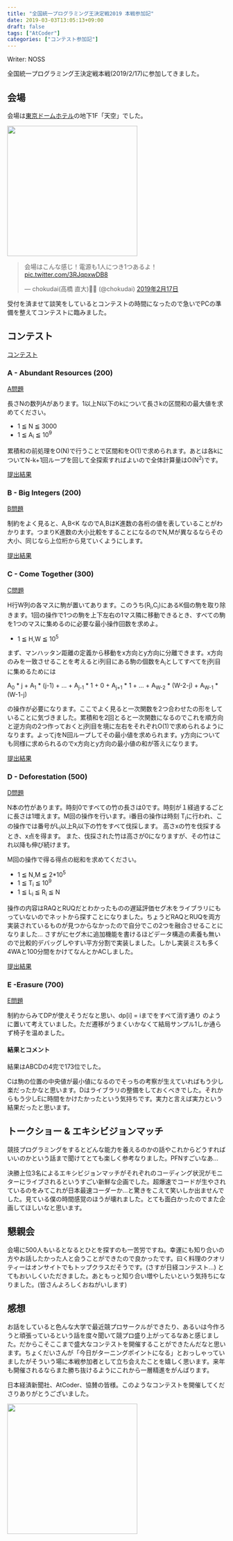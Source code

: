 ```yaml
---
title: "全国統一プログラミング王決定戦2019 本戦参加記"
date: 2019-03-03T13:05:13+09:00
draft: false
tags: ["AtCoder"]
categories: ["コンテスト参加記"]
---
```


Writer: NOSS

全国統一プログラミング王決定戦本戦(2019/2/17)に参加してきました。

## 会場

会場は[東京ドームホテル](https://www.tokyodome-hotels.co.jp/)の地下1F「天空」でした。

<img src = "https://user-images.githubusercontent.com/28915482/53691170-6d185280-3dbb-11e9-9ab7-a5ce22c6dffa.JPG" width="300">

<blockquote class="twitter-tweet" data-lang="ja"><p lang="ja" dir="ltr">会場はこんな感じ！電源も1人につき1つあるよ！ <a href="https://t.co/3RJqpxwDB8">pic.twitter.com/3RJqpxwDB8</a></p>&mdash; chokudai(高橋 直大)🍆🍡 (@chokudai) <a href="https://twitter.com/chokudai/status/1096941216652873728?ref_src=twsrc%5Etfw">2019年2月17日</a></blockquote>
<script async src="https://platform.twitter.com/widgets.js" charset="utf-8"></script>


受付を済ませて談笑をしているとコンテストの時間になったので急いでPCの準備を整えてコンテストに臨みました。

## コンテスト

[コンテスト](https://atcoder.jp/contests/nikkei2019-final)

### A - Abundant Resources (200)

[A問題](https://atcoder.jp/contests/nikkei2019-final/tasks/nikkei2019_final_a)

長さNの数列Aがあります。1以上N以下のkについて長さkの区間和の最大値を求めてください。

- 1 ≦ N ≦ 3000
- 1 ≦ A<sub>i</sub> ≦ 10<sup>9</sup>

累積和の前処理をO(N)で行うことで区間和をO(1)で求められます。あとは各kについてN-k+1回ループを回して全探索すればよいので全体計算量はO(N<sup>2</sup>)です。

[提出結果](https://atcoder.jp/contests/nikkei2019-final/submissions/4297753)

### B - Big Integers (200)

[B問題](https://atcoder.jp/contests/nikkei2019-final/tasks/nikkei2019_final_b)

制約をよく見ると、A,B<K なのでA,BはK進数の各桁の値を表していることがわかります。つまりK進数の大小比較をすることになるのでN,Mが異なるならその大小、同じなら上位桁から見ていくようにします。

[提出結果](https://atcoder.jp/contests/nikkei2019-final/submissions/4298116)

### C - Come Together (300)

[C問題](https://atcoder.jp/contests/nikkei2019-final/tasks/nikkei2019_final_c)

H行W列の各マスに駒が置いてあります。このうち(R<sub>i</sub>,C<sub>i</sub>)にあるK個の駒を取り除きます。1回の操作で1つの駒を上下左右の1マス隣に移動できるとき、すべての駒を1つのマスに集めるのに必要な最小操作回数を求めよ。

- 1 ≦ H,W ≦ 10<sup>5</sup>

まず、マンハッタン距離の定義から移動をx方向とy方向に分離できます。x方向のみを一致させることを考えるとi列目にある駒の個数をA<sub>i</sub>としてすべてをj列目に集めるためには

A<sub>0</sub> * j + A<sub>1</sub> * (j-1) + ... + A<sub>j-1</sub> * 1 + 0 + A<sub>j+1</sub> * 1 + ... + A<sub>W-2</sub> * (W-2-j) + A<sub>W-1</sub> * (W-1-j)

の操作が必要になります。ここでよく見ると一次関数を2つ合わせたの形をしていることに気づきました。累積和を2回とると一次関数になるのでこれを順方向と逆方向の2つ作っておくとj列目を境に左右をそれぞれO(1)で求められるようになります。よってjをN回ループしてその最小値を求められます。y方向についても同様に求められるのでx方向とy方向の最小値の和が答えになります。

[提出結果](https://atcoder.jp/contests/nikkei2019-final/submissions/4298534)

### D - Deforestation (500)

[D問題](https://atcoder.jp/contests/nikkei2019-final/tasks/nikkei2019_final_d)

N本の竹があります。時刻0ですべての竹の長さは0です。時刻が１経過するごとに長さは1増えます。M回の操作を行います。i番目の操作は時刻 T<sub>i</sub>に行われ、この操作では番号がL<sub>i</sub>以上R<sub>i</sub>以下の竹をすべて伐採します。 高さxの竹を伐採するとき、x点を得ます。 また、伐採された竹は高さが0になりますが、その竹はこれ以降も伸び続けます。

M回の操作で得る得点の総和を求めてください。

- 1 ≦ N,M ≦ 2*10<sup>5</sup>
- 1 ≦ T<sub>i</sub> ≦ 10<sup>9</sup>
- 1 ≦ L<sub>i</sub> ≦ R<sub>i</sub> ≦ N

操作の内容はRAQとRUQだとわかったものの遅延評価セグ木をライブラリにもっていないのでネットから探すことになりました。ちょうどRAQとRUQを両方実装されているものが見つからなかったので自分でこの2つを融合させることになりました... さすがにセグ木に追加機能を書けるほどデータ構造の素養も無いので比較的デバッグしやすい平方分割で実装しました。しかし実装ミスも多く4WAと100分間をかけてなんとかACしました。

[提出結果](https://atcoder.jp/contests/nikkei2019-final/submissions/4299647)

### E -Erasure (700)

[E問題](https://atcoder.jp/contests/nikkei2019-final/tasks/nikkei2019_final_e)

制約からみてDPが使えそうだなと思い、dp[i] = iまでをすべて消す通り のように置いて考えていました。ただ遷移がうまくいかなくて結局サンプル1しか通らず椅子を温めました。

#### 結果とコメント

結果はABCDの4完で173位でした。

Cは駒の位置の中央値が最小値になるのでそっちの考察が生えていればもう少し楽だったかなと思います。Dはライブラリの整備をしておくべきでした。それからもう少しEに時間をかけたかったという気持ちです。実力と言えば実力という結果だったと思います。

## トークショー & エキシビジョンマッチ

競技プログラミングをするとどんな能力を養えるのかの話やこれからどうすればいいのかという話まで聞けてとても楽しく参考なりました。PFNすごいなあ…

決勝上位3名によるエキシビジョンマッチがそれぞれのコーディング状況がモニターにライブされるというすごい新鮮な企画でした。超爆速でコードが生やされているのをみてこれが日本最速コーダーか...と驚きをこえて笑いしか出ませんでした。見ている僕の時間感覚のほうが壊れました。とても面白かったのでまた企画してほしいなと思います。

## 懇親会

会場に500人もいるとなるとひとを探すのも一苦労ですね。幸運にも知り合いの方やお話したかった人と会うことができたので良かったです。曰く料理のクオリティーはオンサイトでもトップクラスだそうです。(さすが日経コンテスト…) とてもおいしくいただきました。あともっと知り合い増やしたいという気持ちになりました。(皆さんよろしくおねがいします)

## 感想

お話をしていると色んな大学で最近競プロサークルができたり、あるいは今作ろうと頑張っているという話を度々聞いて競プロ盛り上がってるなあと感じました。だからこそここまで盛大なコンテストを開催することができたんだなと思います。ちょくだいさんが「今日がターニングポイントになる」とおっしゃっていましたがそういう場に本戦参加者として立ち会えたことを嬉しく思います。来年も開催されるならまた勝ち抜けるようにこれから一層精進をがんばります。

日本経済新聞社、AtCoder、協賛の皆様。このようなコンテストを開催してくださりありがとうございました。

<img src = "https://user-images.githubusercontent.com/28915482/53691236-ce8cf100-3dbc-11e9-85c8-6894ca221851.jpg" width="300">